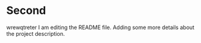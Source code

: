 # Second
wrewqtreter
I am editing the README file. Adding some more details about the project description.
